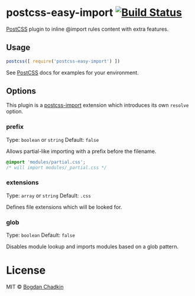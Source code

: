 # postcss-easy-import [![Build Status][ci-img]][ci]

[PostCSS] plugin to inline @import rules content with extra features.

[postcss-import]: https://github.com/postcss/postcss-import
[PostCSS]: https://github.com/postcss/postcss
[ci-img]: https://travis-ci.org/TrySound/postcss-easy-import.svg
[ci]: https://travis-ci.org/TrySound/postcss-easy-import

## Usage

```js
postcss([ require('postcss-easy-import') ])
```

See [PostCSS] docs for examples for your environment.

## Options

This plugin is a [postcss-import] extension which introduces its own `resolve` option.

### prefix

Type: `boolean` or `string`
Default: `false`

Allows partial-like importing with a prefix before the filename.

```css
@import 'modules/partial.css';
/* will import modules/_partial.css */
```

### extensions

Type: `array` or `string`
Default: `.css`

Defines file extensions which will be looked for.

### glob

Type: `boolean`
Default: `false`

Disables module lookup and imports modules based on a glob pattern.

# License

MIT © [Bogdan Chadkin](mailto:trysound@yandex.ru)
